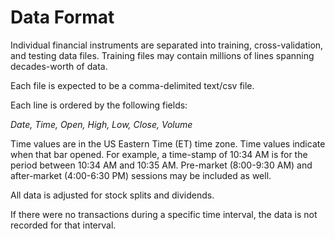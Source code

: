# Data Format

Individual financial instruments are separated into training, cross-validation, and testing data files. Training files may contain millions of lines spanning decades-worth of data.

Each file is expected to be a comma-delimited text/csv file.

Each line is ordered by the following fields:

_Date, Time, Open, High, Low, Close, Volume_

Time values are in the US Eastern Time (ET) time zone. Time values indicate when that bar opened. For example, a time-stamp of 10:34 AM is for the period between 10:34 AM and 10:35 AM. Pre-market (8:00-9:30 AM) and after-market (4:00-6:30 PM) sessions may be included as well.

All data is adjusted for stock splits and dividends.

If there were no transactions during a specific time interval, the data is not recorded for that interval.
